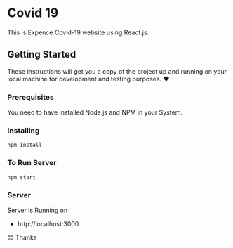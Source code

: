 # Covid 19

This is Expence Covid-19 website using React.js.

## Getting Started

These instructions will get you a copy of the project up and running on your local machine for development and testing purposes. :heart:

### Prerequisites

You need to have installed Node.js and NPM in your System.

### Installing

```
npm install
```

### To Run Server

```
npm start
```

### Server

Server is Running on

- http://localhost:3000

:heart_eyes: Thanks
